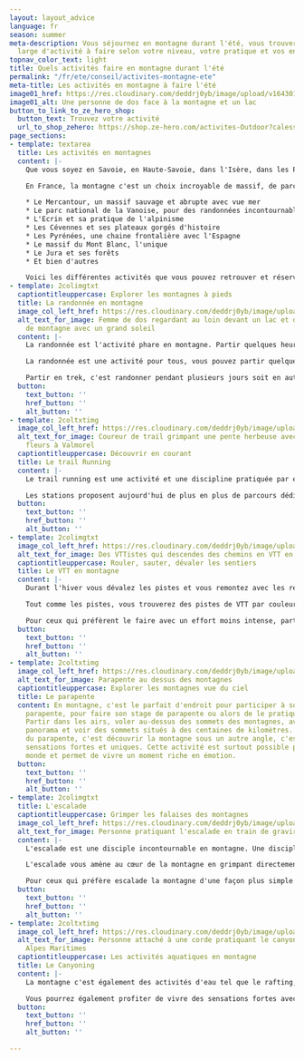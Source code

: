```yaml
---
layout: layout_advice
language: fr
season: summer
meta-description: Vous séjournez en montagne durant l'été, vous trouverez un choix
  large d'activité à faire selon votre niveau, votre pratique et vos envies.
topnav_color_text: light
title: Quels activités faire en montagne durant l'été
permalink: "/fr/ete/conseil/activites-montagne-ete"
meta-title: Les activités en montagne à faire l'été
image01_href: https://res.cloudinary.com/deddrj0yb/image/upload/v1643015412/website/summer/clemence-bergougnoux-zLIrNgNzPYs-unsplash_tk4orw.jpg
image01_alt: Une personne de dos face à la montagne et un lac
button_to_link_to_ze_hero_shop:
  button_text: Trouvez votre activité
  url_to_shop_zehero: https://shop.ze-hero.com/activites-Outdoor?calessonstype=all&catypegenderlistsummer=all&calessonsactivitytype=all&start-date=
page_sections:
- template: textarea
  title: Les activités en montagnes
  content: |-
    Que vous soyez en Savoie, en Haute-Savoie, dans l'Isère, dans les Pyrénées, dans les Cévennes, le Jura ou les Vosges, la montagne est un lieu où la pratique d'activité outdoor est incroyable. La montagne est un terrain de jeu unique, dans des panoramas d'exception. Chaque lieu n'offre pas forcément les mêmes activités, le même environnement, mais vous trouverez un choix varié d'activité à faire seul, entre amis, en couple ou en famille. La montagne, c'est un lieu parfait pour tous les sportifs, ceux qui souhaitent un séjour de calme et de méditation, de découverte et de recherche, de connexion à la nature, pour les familles. C'est surtout un choix incroyable d'activité qui vous fera découvrir des pratiques, des lieux, de nouvelles sensations pour des moments de partage.

    En France, la montagne c'est un choix incroyable de massif, de parc national et régional. Ce sont également des stations très actives été comme hiver, offrant des infrastructures idéales pour vos séjours estivaux. Découvrez par exemple :

    * Le Mercantour, un massif sauvage et abrupte avec vue mer
    * Le parc national de la Vanoise, pour des randonnées incontournable
    * L'Ecrin et sa pratique de l'alpinisme
    * Les Cévennes et ses plateaux gorgés d'histoire
    * Les Pyrénées, une chaine frontalière avec l'Espagne
    * Le massif du Mont Blanc, l'unique
    * Le Jura et ses forêts
    * Et bien d'autres

    Voici les différentes activités que vous pouvez retrouver et réserver en montagne.
- template: 2colimgtxt
  captiontitleuppercase: Explorer les montagnes à pieds
  title: La randonnée en montagne
  image_col_left_href: https://res.cloudinary.com/deddrj0yb/image/upload/v1646229760/website/summer/ben-o-bro-TgpWr5YI7Ls-unsplash_zfizwh.jpg
  alt_text_for_image: Femme de dos regardant au loin devant un lac et des sommets
    de montagne avec un grand soleil
  content: |-
    La randonnée est l'activité phare en montagne. Partir quelques heures, une journée ou même en trek sur plusieurs jours, c'est pénétrer dans l'immensité de cette nature sauvage et incroyable. L'été on y découvre énormément de chemin balisé en jaune (PR), en rouge et blanc (GR) et jaune et rouge (GR de pays) ainsi que d'autre petit sentier pas toujours balisé. Les stations ou villes mettent à disposition des listes de randonnées balisées à faire en fonction des niveaux et des envies. Réserver un accompagnateur de moyenne montagne permet également de partir sur des randonnées et d'avoir plus de connaissances et de notions sur la montagne, la faune, la flore et tout ce qui la compose.

    La randonnée est une activité pour tous, vous pouvez partir quelques heures avec vos enfants vers des lacs, des petits refuges afin d'y boire une grenadine, à la découverte des marmottes... Mais c'est aussi pour les plus sportifs, un moyen d'aller découvrir des sommets, de gravir des cols, des passages techniques et découvrir, loin de la station, des espaces protégés et préserver de l'activité humaine. C'est aller à la recherche du faune sauvage et d'une flore aux milles éclats qui pousse dans des endroits que vous n'aurez jamais soupçonnés.

    Partir en trek, c'est randonner pendant plusieurs jours soit en autonomie complète soit en semi-autonomie et s'arrêter dormir dans des refuges gardés. C'est un moyen incroyable de plonger plusieurs jours dans cette nature, de se vider la tête, et de partager des moments riches en émotions.
  button:
    text_button: ''
    href_button: ''
    alt_button: ''
- template: 2coltxtimg
  image_col_left_href: https://res.cloudinary.com/deddrj0yb/image/upload/v1639734240/website/blog/Valmorel%20-%20Nice/IMG-20200707-WA0014_d4zlv9.jpg
  alt_text_for_image: Coureur de trail grimpant une pente herbeuse avec beaucoup de
    fleurs à Valmorel
  captiontitleuppercase: Découvrir en courant
  title: Le trail Running
  content: |-
    Le trail running est une activité et une discipline pratiquée par énormément de personnes aujourd'hui. En plus d'être un sport de compétition, c'est surtout une activité qui permet de courir en montagne, d'aller plus vite et plus loin, de jouer avec le terrain. Courir c'est se vider la tête, se dépenser, découvrir des lieux, c'est partir loin et vivre des moments intenses.

    Les stations proposent aujourd'hui de plus en plus de parcours dédiés au trail et balisés avec différents niveaux. Mais les parcours sont également tous les sentiers de montagne qui permettent aux coureurs de partir avec des sacs légers et réaliser de longues sorties. Que ce soit seul ou en groupe, le trail est un moment riche en émotions par le partage avec la nature et/ou avec le groupe. Découvrez le trail avec un accompagnateur qui vous amènera dans des lieux uniques et de vous expliquer comment bien courir en montée, en descente et comment bien s'alimenter et s'hydrater.
  button:
    text_button: ''
    href_button: ''
    alt_button: ''
- template: 2colimgtxt
  image_col_left_href: https://res.cloudinary.com/deddrj0yb/image/upload/v1642592264/website/summer/tim-foster-qrIy8dBzCVU-unsplash_t0p4kh.jpg
  alt_text_for_image: Des VTTistes qui descendes des chemins en VTT en forêts
  captiontitleuppercase: Rouler, sauter, dévaler les sentiers
  title: Le VTT en montagne
  content: |-
    Durant l'hiver vous dévalez les pistes et vous remontez avec les remontés mécaniques. Durant l'été vous pourrez également prendre les télésièges et télécabines et dévaler les pistes en VTT. Toutes les stations n'offrent pas les mêmes infrastructures pour la pratique du vélo tout-terrain. Mais vous pourrez pratiquer le VTT de descente (DH), l'enduro, des parcs freestyles et des randonnées. Le VTT va s'offrir à tout le monde car vous pourrez être encadré par un moniteur qui vous expliquera comment bien rouler et pratiquer le VTT dans les sentiers en descentes.

    Tout comme les pistes, vous trouverez des pistes de VTT par couleurs qui vont indiquer la difficulté de la descente. Vous pourrez partir explorer la montagne à vélo tout en faisant le plein de sensation forte à la descente.

    Pour ceux qui préfèrent le faire avec un effort moins intense, partez avec un VTT électrique et profiter de l'assistance électrique pour grimper les côtes plus aisément. Cela permet d'ouvrir et de permettre la pratique du VTT à plus de personne.
  button:
    text_button: ''
    href_button: ''
    alt_button: ''
- template: 2coltxtimg
  image_col_left_href: https://res.cloudinary.com/deddrj0yb/image/upload/v1643010436/website/summer/pablo-heimplatz-R4679uf28lY-unsplash_ysyjkx.jpg
  alt_text_for_image: Parapente au dessus des montagnes
  captiontitleuppercase: Explorer les montagnes vue du ciel
  title: Le parapente
  content: En montagne, c'est le parfait d'endroit pour participer à son 1er vol de
    parapente, pour faire son stage de parapente ou alors de le pratiquer directement.
    Partir dans les airs, voler au-dessus des sommets des montagnes, avoir le meilleur
    panorama et voir des sommets situés à des centaines de kilomètres. La pratique
    du parapente, c'est découvrir la montagne sous un autre angle, c'est vivre des
    sensations fortes et uniques. Cette activité est surtout possible pour tout le
    monde et permet de vivre un moment riche en émotion.
  button:
    text_button: ''
    href_button: ''
    alt_button: ''
- template: 2colimgtxt
  title: L'escalade
  captiontitleuppercase: Grimper les falaises des montagnes
  image_col_left_href: https://res.cloudinary.com/deddrj0yb/image/upload/v1646234011/website/summer/patrick-hendry-_JjBZdLFQiM-unsplash_w58ivp.jpg
  alt_text_for_image: Personne pratiquant l'escalade en train de gravir un face
  content: |-
    L'escalade est une disciple incontournable en montagne. Une discipline physique, mentale mais également très connecté avec l'environnement. Elle demande déjà certaines connaissances importantes via le matériel, la sécurité, l'assurage et ensuite de technique. Si vous être débutant, un guide vous accompagnera afin de vous apprendre toutes les différentes facettes de l'escalade en falaise.

    L'escalade vous amène au cœur de la montagne en grimpant directement sur ses parois. C'est vivre des moments forts, en escaladant ses voies pour atteindre des sommets. C'est une discipline et une activité qui se partage. Chacun motive l'autre afin de réussir. Elle permet souvent de marcher en montagne avant de grimper sur les différentes voies.

    Pour ceux qui préfère escalade la montagne d'une façon plus simple mais parfois plus vertigineux, vous pourrez pratiquer la via ferrata. Beaucoup de lieux en montagne proposent des parcours variés de via ferrata. Vous pouvez louer directement votre matériel dans des magasins ou venir avec le vôtre. Une activité plus facile d'accès et ouverte à plus de personne.
  button:
    text_button: ''
    href_button: ''
    alt_button: ''
- template: 2coltxtimg
  image_col_left_href: https://res.cloudinary.com/deddrj0yb/image/upload/v1643730311/website/Canyoning%2006/IMG_6342_nrdlmr.jpg
  alt_text_for_image: Personne attaché à une corde pratiquant le canyoning dans les
    Alpes Maritimes
  captiontitleuppercase: Les activités aquatiques en montagne
  title: Le Canyoning
  content: |-
    La montagne c'est également des activités d'eau tel que le rafting, l'hydrospeed, le canoë et bien sûr le canyoning. Le canyoning, c'est la pratique où vous découvrir des lieux que vous n'aurez jamais pu accéder. C'est découvrir la force de la nature, explorer les rivières et les cours d'eau des montagnes. C'est vivres des sensations fortes avec les sauts, les toboggans, les descentes en rappels, la marche aquatique. C'est profiter de lieux magnifiques, des roches sculpter par l'eau et le temps, offrant des formes uniques. Le canyoning est une activité pour tous, à partager en groupe. Vous trouverez différents niveaux et donc différents parcours proposer. C'est un bon moyen également de se rafraîchir durant l'été. Vous pouvez soit louer tout votre matériel de canyoning directement dans des magasins, soit lors de votre réservation d'activité, l'avoir directement avec le moniteur de canyoning.

    Vous pourrez également profiter de vivre des sensations fortes avec le rafting et l'hydrospeed.
  button:
    text_button: ''
    href_button: ''
    alt_button: ''

---
```

